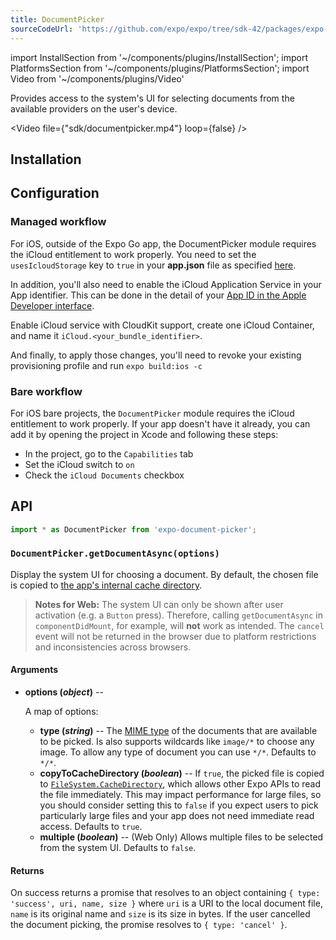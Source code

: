 ```yaml
---
title: DocumentPicker
sourceCodeUrl: 'https://github.com/expo/expo/tree/sdk-42/packages/expo-document-picker'
---
```


import InstallSection from '~/components/plugins/InstallSection';
import PlatformsSection from '~/components/plugins/PlatformsSection';
import Video from '~/components/plugins/Video'

Provides access to the system's UI for selecting documents from the available providers on the user's device.

<Video file={"sdk/documentpicker.mp4"} loop={false} />

<PlatformsSection android emulator ios simulator web />

## Installation

<InstallSection packageName="expo-document-picker" />

## Configuration

### Managed workflow

For iOS, outside of the Expo Go app, the DocumentPicker module requires the iCloud entitlement to work properly. You need to set the `usesIcloudStorage` key to `true` in your **app.json** file as specified [here](../../../workflow/configuration.md#ios).

In addition, you'll also need to enable the iCloud Application Service in your App identifier. This can be done in the detail of your [App ID in the Apple Developer interface](https://developer.apple.com/account/ios/identifier/bundle).

Enable iCloud service with CloudKit support, create one iCloud Container, and name it `iCloud.<your_bundle_identifier>`.

And finally, to apply those changes, you'll need to revoke your existing provisioning profile and run `expo build:ios -c`

### Bare workflow

For iOS bare projects, the `DocumentPicker` module requires the iCloud entitlement to work properly. If your app doesn't have it already, you can add it by opening the project in Xcode and following these steps:

- In the project, go to the `Capabilities` tab
- Set the iCloud switch to `on`
- Check the `iCloud Documents` checkbox

## API

```js
import * as DocumentPicker from 'expo-document-picker';
```

### `DocumentPicker.getDocumentAsync(options)`

Display the system UI for choosing a document. By default, the chosen file is copied to [the app's internal cache directory](filesystem.md#filesystemcachedirectory).

> **Notes for Web:** The system UI can only be shown after user activation (e.g. a `Button` press). Therefore, calling `getDocumentAsync` in `componentDidMount`, for example, will **not** work as intended. The `cancel` event will not be returned in the browser due to platform restrictions and inconsistencies across browsers.

#### Arguments

- **options (_object_)** --

  A map of options:

  - **type (_string_)** -- The [MIME type](https://en.wikipedia.org/wiki/Media_type) of the documents that are available to be picked. Is also supports wildcards like `image/*` to choose any image. To allow any type of document you can use `*/*`. Defaults to `*/*`.
  - **copyToCacheDirectory (_boolean_)** -- If `true`, the picked file is copied to [`FileSystem.CacheDirectory`](filesystem.md#filesystemcachedirectory), which allows other Expo APIs to read the file immediately. This may impact performance for large files, so you should consider setting this to `false` if you expect users to pick particularly large files and your app does not need immediate read access. Defaults to `true`.
  - **multiple (_boolean_)** -- (Web Only) Allows multiple files to be selected from the system UI. Defaults to `false`.

#### Returns

On success returns a promise that resolves to an object containing `{ type: 'success', uri, name, size }` where `uri` is a URI to the local document file, `name` is its original name and `size` is its size in bytes.
If the user cancelled the document picking, the promise resolves to `{ type: 'cancel' }`.
